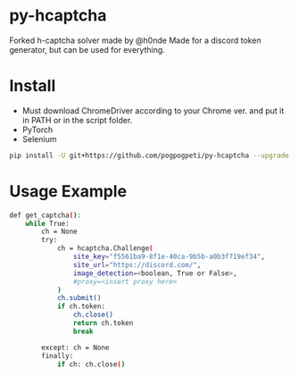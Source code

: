 # py-hcaptcha
Forked h-captcha solver made by @h0nde
Made for a discord token generator, but can be used for everything.

# Install
* Must download ChromeDriver according to your Chrome ver. and put it in PATH or in the script folder.
* PyTorch
* Selenium
```bash
pip install -U git+https://github.com/pogpogpeti/py-hcaptcha --upgrade
```

# Usage Example
```bash
def get_captcha():
    while True:
        ch = None
        try:
            ch = hcaptcha.Challenge(
                site_key="f5561ba9-8f1e-40ca-9b5b-a0b3f719ef34",
                site_url="https://discord.com/",
                image_detection=<boolean, True or False>,
                #proxy=<insert proxy here>
            )
            ch.submit()
            if ch.token: 
                ch.close()
                return ch.token
                break

        except: ch = None
        finally: 
            if ch: ch.close()
```
